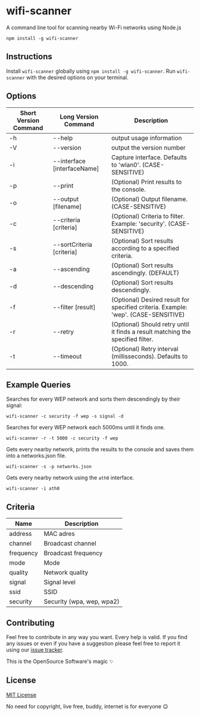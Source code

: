 # wifi-scanner
A command line tool for scanning nearby Wi-Fi networks using Node.js

```
npm install -g wifi-scanner
```


## Instructions

Install `wifi-scanner` globally using `npm install -g wifi-scanner`.
Run `wifi-scanner` with the desired options on your terminal.


## Options

| Short Version Command | Long Version Command | Description |
| --------------------- |--------------------- | ----------- |
| -h | --help                         | output usage information |
| -V | --version                      | output the version number |
| -i | --interface [interfaceName]    | Capture interface. Defaults to 'wlan0'. (CASE-SENSITIVE) |
| -p | --print                        | (Optional) Print results to the console. |
| -o | --output [filename]            | (Optional) Output filename. (CASE-SENSITIVE) |
| -c | --criteria [criteria]          | (Optional) Criteria to filter. Example: 'security'. (CASE-SENSITIVE) |
| -s | --sortCriteria [criteria]      | (Optional) Sort results according to a specified criteria. |
| -a | --ascending                    | (Optional) Sort results ascendingly. (DEFAULT) |
| -d | --descending                   |(Optional) Sort results descendingly.
| -f | --filter [result]              | (Optional) Desired result for specified criteria. Example: 'wep'. (CASE-SENSITIVE)|
| -r | --retry                        | (Optional) Should retry until it finds a result matching the specified filter. |
| -t | --timeout                      | (Optional) Retry interval (millisseconds). Defaults to 1000. |


## Example Queries

Searches for every WEP network and sorts them descendingly by their signal:
```
wifi-scanner -c security -f wep -s signal -d
```

Searches for every WEP network each 5000ms until it finds one.
```
wifi-scanner -r -t 5000 -c security -f wep
```

Gets every nearby network, prints the results to the console and saves them into a networks.json file.
```
wifi-scanner -s -p networks.json
```

Gets every nearby network using the `ath0` interface. 
```
wifi-scanner -i ath0
```


## Criteria

| Name           | Description                                      |
| -------------- | ------------------------------------------------ |
| address        | MAC adres                                        |
| channel        | Broadcast channel                                |
| frequency      | Broadcast frequency                              |
| mode           | Mode                                             |
| quality        | Network quality                                  |
| signal         | Signal level                                     |
| ssid           | SSID                                             |
| security       | Security (wpa, wep, wpa2)                        |


## Contributing

Feel free to contribute in any way you want. Every help is valid.
If you find any issues or even if you have a suggestion please feel free to report it using our [issue tracker](https://github.com/lucasfcosta/wifi-scanner/issues).

This is the OpenSource Software's magic :sparkles:


## License

[MIT License](https://en.wikipedia.org/wiki/MIT_License)

No need for copyright, live free, buddy, internet is for everyone :wink:
